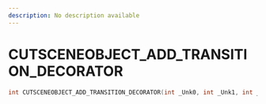 ```yaml
---
description: No description available 
---
```


# CUTSCENEOBJECT_ADD_TRANSITION_DECORATOR

```cpp
int CUTSCENEOBJECT_ADD_TRANSITION_DECORATOR(int _Unk0, int _Unk1, int _Unk2, int _Unk3, int _Unk4, int _Unk5, int _Unk6);
```